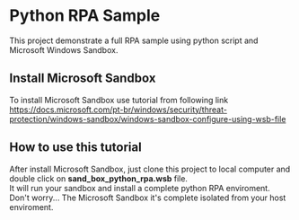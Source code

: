 # Python RPA Sample
This project demonstrate a full RPA sample using python script and Microsoft Windows Sandbox.  

## Install Microsoft Sandbox
To install Microsoft Sandbox use tutorial from following link  
https://docs.microsoft.com/pt-br/windows/security/threat-protection/windows-sandbox/windows-sandbox-configure-using-wsb-file

## How to use this tutorial
After install Microsoft Sandbox, just clone this project to local computer and double click on **sand_box_python_rpa.wsb** file.  
It will run your sandbox and install a complete python RPA enviroment.  
Don't worry... The Microsoft Sandbox it's complete isolated from your host enviroment.
